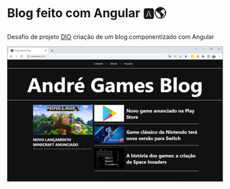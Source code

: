 # Blog feito com Angular 🅰🌎

Desafio de projeto [DIO](https://dio.me) criação de um blog componentizado com Angular

![Preview](./print-screen.jpg)
